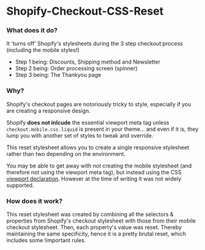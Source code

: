 # Shopify-Checkout-CSS-Reset

### What does it do?

It 'turns off' Shopify's stylesheets during the 3 step checkout:process (including the mobile styles!)

* Step 1 being:
  Discounts, Shipping method and Newsletter
* Step 2 being:
  Order processing screen (spinner)
* Step 3 being: 
  The Thankyou page
    
### Why?
    
Shopify's checkout pages are notoriously tricky to style, especially if you are creating a responsive design.

Shopify **does not inlcude** the essential viewport meta tag unless `checkout.mobile.css.liquid` is present in your theme... and even if it is, they lump you with another set of styles to tweak and override.

This reset stylesheet allows you to create a single responsive stylesheet rather than two depending on the environment.

You may be able to get away with _not_ creating the mobile stylesheet (and therefore not using the viewport meta tag), but instead using the CSS [viewport declaration](//www.google.com/search?q=css+viewport+declaration). However at the time of writing it was not widely supported.

### How does it work?

This reset stylesheet was created by combining all the selectors & properties from Shopify's checkout stylesheet with those from their mobile checkout stylesheet. Then, each property's value was reset. Thereby maintaining the same specificity, hence it is a pretty brutal reset, which includes some !important rules. 



